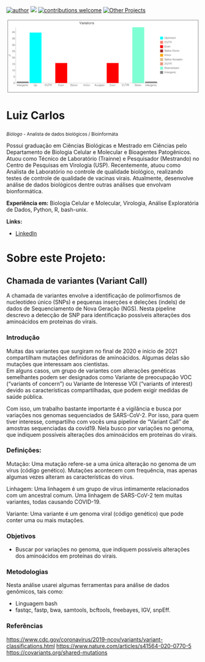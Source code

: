 [![author](https://img.shields.io/badge/author-Luiz_Carlos-blue.svg)](https://www.linkedin.com/in/luiz-carlos-vieira-4582797b/) [![](https://img.shields.io/badge/python-3.8+-yellow.svg)](https://www.python.org/downloads/release/python) [![contributions welcome](https://img.shields.io/badge/contributions-welcome-brightgreen.svg?style=flat)](https://github.com/ziul-bio/Variant_call/issues) [![Other Projects](https://img.shields.io/badge/Others-Projects-red.svg?style=flat)](https://github.com/ziul-bio?tab=repositories)

<p align="center">
  <img src="banner.png" >
</p>

# Luiz Carlos
<sub>*Biólogo* - Analista de dados biológicos / Bioinformáta</sub>

Possui graduação em Ciências Biológicas e Mestrado em Ciências pelo Departamento de Biologia Celular e Molecular e Bioagentes Patogênicos.
Atuou como Técnico de Laboratório (Trainne) e Pesquisador (Mestrando) no Centro de Pesquisas em Virologia (USP).
Recentemente, atuou como Analista de Laboratório no controle de qualidade biológico, realizando testes de controle de qualidade de vacinas virais.
Atualmente, desenvolve análise de dados biológicos dentre outras análises que envolvam bionformática.

**Experiência em:** Biologia Celular e Molecular, Virologia, Análise Exploratória de Dados, Python, R, bash-unix.

**Links:**

* [LinkedIn](https://www.linkedin.com/in/luiz-carlos-vieira-4582797b/)


# Sobre este Projeto:

## Chamada de variantes (Variant Call)

A chamada de variantes envolve a identificação de polimorfismos de nucleotídeo único (SNPs) e pequenas inserções e deleções (indels) 
de dados de Sequenciamento de Nova Geração (NGS). Nesta pipeline descrevo a detecção de SNP para identificação possíveis alterações dos aminoácidos em proteínas do virais.


### Introdução

Muitas das variantes que surgiram no final de 2020 e início de 2021 compartilham mutações definidoras de aminoácidos. Algumas delas são mutações que interessam aos cientistas.  
Em alguns casos, um grupo de variantes com alterações genéticas semelhantes podem ser designados como Variante de preocupação VOC (“variants of concern”) ou Variante de Interesse VOI (“variants of interest) devido as características compartilhadas, que podem exigir medidas de saúde pública.  

Com isso, um trabalho bastante importante é a vigilância e busca por variações nos genomas sequenciados de SARS-CoV-2. Por isso, para quem tiver interesse, compartilho com vocês uma pipeline de “Variant Call” de amostras sequenciadas da covid19. Nela busco por variações no genoma, que indiquem possíveis alterações dos aminoácidos em proteínas do virais.

### Definições:

Mutação: Uma mutação refere-se a uma única alteração no genoma de um vírus (código genético). Mutações acontecem com frequência, mas apenas algumas vezes alteram as características do vírus.  

Linhagem: Uma linhagem é um grupo de vírus intimamente relacionados com um ancestral comum. Uma linhagem de SARS-CoV-2 tem muitas variantes, todas causando COVID-19.  

Variante: Uma variante é um genoma viral (código genético) que pode conter uma ou mais mutações.  


### Objetivos

* Buscar por variações no genoma, que indiquem possíveis alterações dos aminoácidos em proteínas do virais.

### Metodologias

Nesta análise usarei algumas ferramentas para análise de dados genômicos, tais como:  

* Linguagem bash 
* fastqc, fastp, bwa, samtools, bcftools, freebayes, IGV, snpEff. 

### Referências

https://www.cdc.gov/coronavirus/2019-ncov/variants/variant-classifications.html
https://www.nature.com/articles/s41564-020-0770-5
https://covariants.org/shared-mutations


